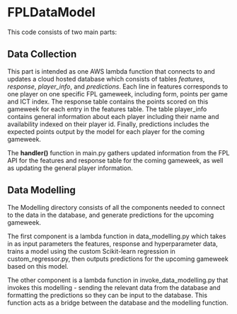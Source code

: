# FPLDataModel

This code consists of two main parts:

## Data Collection

This part is intended as one AWS lambda function that connects to and updates a cloud hosted database which consists of tables *features*, *response*, *player_info*, and *predictions*. Each line in features corresponds to one player on one specific FPL gameweek, including form, points per game and ICT index. The response table contains the points scored on this gameweek for each entry in the features table. The table player_info contains general information about each player including their name and availability indexed on their player id. Finally, predictions includes the expected points output by the model for each player for the coming gameweek.

The **handler()** function in main.py gathers updated information from the FPL API for the features and response table for the coming gameweek, as well as updating the general player information.

## Data Modelling

The Modelling directory consists of all the components needed to connect to the data in the database, and generate predictions for the upcoming gameweek.

The first component is a lambda function in data_modelling.py which takes in as input parameters the features, response and hyperparameter data, trains a model using the custom Scikit-learn regression in custom_regressor.py, then outputs predictions for the upcoming gameweek based on this model.

The other component is a lambda function in invoke_data_modelling.py that invokes this modelling - sending the relevant data from the database and formatting the predictions so they can be input to the database. This function acts as a bridge between the database and the modelling function.
